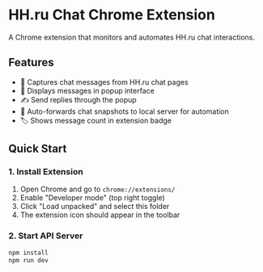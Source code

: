 # HH.ru Chat Chrome Extension

A Chrome extension that monitors and automates HH.ru chat interactions.

## Features

- 📨 Captures chat messages from HH.ru chat pages
- 🎯 Displays messages in popup interface
- ✍️ Send replies through the popup
- 🔄 Auto-forwards chat snapshots to local server for automation
- 🏷️ Shows message count in extension badge

## Quick Start

### 1. Install Extension

1. Open Chrome and go to `chrome://extensions/`
2. Enable "Developer mode" (top right toggle)
3. Click "Load unpacked" and select this folder
4. The extension icon should appear in the toolbar

### 2. Start API Server

```bash
npm install
npm run dev


